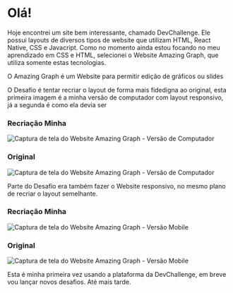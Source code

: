 # Olá!

<p>Hoje encontrei um site bem interessante, chamado DevChallenge. Ele possui layouts de diversos tipos de website que utilizam HTML, React Native, CSS e Javacript. Como no momento ainda estou focando no meu aprendizado em CSS e HTML, selecionei o Website Amazing Graph, que utiliza somente estas tecnologias.</p>

<p>O Amazing Graph é um Website para permitir edição de gráficos ou slides</p>
<p>O Desafio é tentar recriar o layout de forma mais fidedigna ao original, esta primeira imagem é a minha versão de computador com layout responsivo, já a segunda é como ela devia ser</p>

<h3>Recriação Minha</h3>

<img src="https://i.imgur.com/z3HCxh0.png" alt="Captura de tela do Website Amazing Graph - Versão de Computador" title="Minha Versão do Amazing Graph">

<h3>Original</h3>

<img src="https://i.imgur.com/psYy6WO.png" alt="Captura de tela do Website Amazing Graph - Versão de Computador" title="Versão original do Amazing Graph">

<p> Parte do Desafio era também fazer o Website responsivo, no mesmo plano de recriar o layout semelhante.</p>

<h3>Recriação Minha</h3>

<img src="https://i.imgur.com/jA1dogA.png" alt="Captura de tela do Website Amazing Graph - Versão Mobile" title="Minha versão do Amazing Graph em formato mobile">

<h3>Original</h3>

<img src="https://i.imgur.com/SQsm2rf.png" alt="Captura de tela do Website Amazing Graph - Versão Mobile" title="Versão original do Amazing Graph em formato mobile">

<p>Esta é minha primeira vez usando a plataforma da DevChallenge, em breve vou lançar novos desafios. Até mais tarde. </p>
